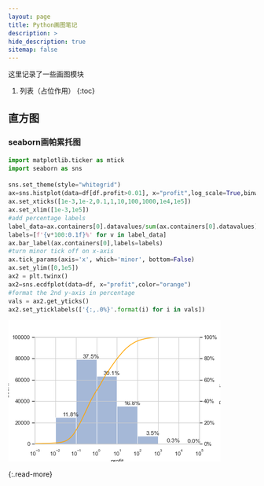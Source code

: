 ```yaml
---
layout: page
title: Python画图笔记
description: >
hide_description: true
sitemap: false
---
```


这里记录了一些画图模块

1. 列表（占位作用）
{:toc}

## 直方图

### seaborn画帕累托图
~~~python
import matplotlib.ticker as mtick
import seaborn as sns

sns.set_theme(style="whitegrid")
ax=sns.histplot(data=df[df.profit>0.01], x="profit",log_scale=True,binwidth=1,alpha=0.5,edgecolor="w")
ax.set_xticks([1e-3,1e-2,0.1,1,10,100,1000,1e4,1e5])
ax.set_xlim([1e-3,1e5])
#add percentage labels
label_data=ax.containers[0].datavalues/sum(ax.containers[0].datavalues)*1
labels=[f'{v*100:0.1f}%' for v in label_data]
ax.bar_label(ax.containers[0],labels=labels)
#turn minor tick off on x-axis
ax.tick_params(axis='x', which='minor', bottom=False)
ax.set_ylim([0,1e5])
ax2 = plt.twinx()
ax2=sns.ecdfplot(data=df, x="profit",color="orange")
#format the 2nd y-axis in percentage
vals = ax2.get_yticks()
ax2.set_yticklabels(['{:,.0%}'.format(i) for i in vals])
~~~
![Full-width image](/assets/img/blog/cumhist.png)

<!--- Continue with [Scripts](scripts.md){:.heading.flip-title}-->
{:.read-more}


